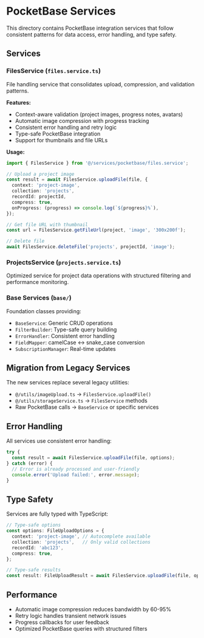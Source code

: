 # PocketBase Services

This directory contains PocketBase integration services that follow consistent patterns for data access, error handling, and type safety.

## Services

### FilesService (`files.service.ts`)

File handling service that consolidates upload, compression, and validation patterns.

**Features:**
- Context-aware validation (project images, progress notes, avatars)
- Automatic image compression with progress tracking
- Consistent error handling and retry logic
- Type-safe PocketBase integration
- Support for thumbnails and file URLs

**Usage:**
```typescript
import { FilesService } from '@/services/pocketbase/files.service';

// Upload a project image
const result = await FilesService.uploadFile(file, {
  context: 'project-image',
  collection: 'projects',
  recordId: projectId,
  compress: true,
  onProgress: (progress) => console.log(`${progress}%`),
});

// Get file URL with thumbnail
const url = FilesService.getFileUrl(project, 'image', '300x200f');

// Delete file
await FilesService.deleteFile('projects', projectId, 'image');
```

### ProjectsService (`projects.service.ts`)

Optimized service for project data operations with structured filtering and performance monitoring.

### Base Services (`base/`)

Foundation classes providing:
- `BaseService`: Generic CRUD operations
- `FilterBuilder`: Type-safe query building
- `ErrorHandler`: Consistent error handling
- `FieldMapper`: camelCase ↔ snake_case conversion
- `SubscriptionManager`: Real-time updates

## Migration from Legacy Services

The new services replace several legacy utilities:

- `@/utils/imageUpload.ts` → `FilesService.uploadFile()`
- `@/utils/storageService.ts` → `FilesService` methods
- Raw PocketBase calls → `BaseService` or specific services

## Error Handling

All services use consistent error handling:

```typescript
try {
  const result = await FilesService.uploadFile(file, options);
} catch (error) {
  // Error is already processed and user-friendly
  console.error('Upload failed:', error.message);
}
```

## Type Safety

Services are fully typed with TypeScript:

```typescript
// Type-safe options
const options: FileUploadOptions = {
  context: 'project-image', // Autocomplete available
  collection: 'projects',   // Only valid collections
  recordId: 'abc123',
  compress: true,
};

// Type-safe results
const result: FileUploadResult = await FilesService.uploadFile(file, options);
```

## Performance

- Automatic image compression reduces bandwidth by 60-95%
- Retry logic handles transient network issues
- Progress callbacks for user feedback
- Optimized PocketBase queries with structured filters